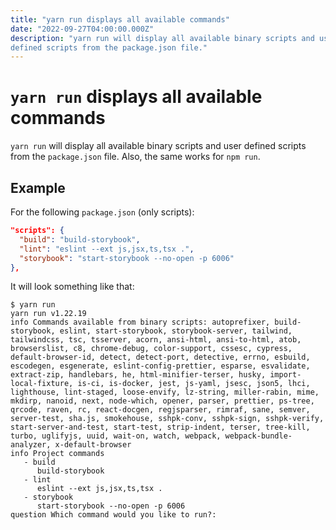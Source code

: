```yaml
---
title: "yarn run displays all available commands"
date: "2022-09-27T04:00:00.000Z"
description: "yarn run will display all available binary scripts and user
defined scripts from the package.json file."
---
```


# `yarn run` displays all available commands

`yarn run` will display all available binary scripts and user defined scripts
from the `package.json` file. Also, the same works for `npm run`.

## Example

For the following `package.json` (only scripts):

```json
"scripts": {
  "build": "build-storybook",
  "lint": "eslint --ext js,jsx,ts,tsx .",
  "storybook": "start-storybook --no-open -p 6006"
},
```

It will look something like that:

```
$ yarn run
yarn run v1.22.19
info Commands available from binary scripts: autoprefixer, build-storybook, eslint, start-storybook, storybook-server, tailwind, tailwindcss, tsc, tsserver, acorn, ansi-html, ansi-to-html, atob, browserslist, c8, chrome-debug, color-support, cssesc, cypress, default-browser-id, detect, detect-port, detective, errno, esbuild, escodegen, esgenerate, eslint-config-prettier, esparse, esvalidate, extract-zip, handlebars, he, html-minifier-terser, husky, import-local-fixture, is-ci, is-docker, jest, js-yaml, jsesc, json5, lhci, lighthouse, lint-staged, loose-envify, lz-string, miller-rabin, mime, mkdirp, nanoid, next, node-which, opener, parser, prettier, ps-tree, qrcode, raven, rc, react-docgen, regjsparser, rimraf, sane, semver, server-test, sha.js, smokehouse, sshpk-conv, sshpk-sign, sshpk-verify, start-server-and-test, start-test, strip-indent, terser, tree-kill, turbo, uglifyjs, uuid, wait-on, watch, webpack, webpack-bundle-analyzer, x-default-browser
info Project commands
   - build
      build-storybook
   - lint
      eslint --ext js,jsx,ts,tsx .
   - storybook
      start-storybook --no-open -p 6006
question Which command would you like to run?:
```
